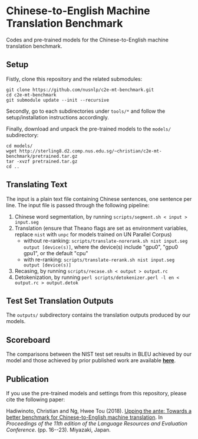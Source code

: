 Chinese-to-English Machine Translation Benchmark
================================================

Codes and pre-trained models for the Chinese-to-English machine translation benchmark.


Setup
-----

Fistly, clone this repository and the related submodules:

```
git clone https://github.com/nusnlp/c2e-mt-benchmark.git
cd c2e-mt-benchmark
git submodule update --init --recursive
```

Secondly, go to each subdirectories under `tools/*` and follow the setup/installation instructions accordingly.

Finally, download and unpack the pre-trained models to the `models/` subdirectory:

```
cd models/
wget http://sterling8.d2.comp.nus.edu.sg/~christian/c2e-mt-benchmark/pretrained.tar.gz
tar -xvzf pretrained.tar.gz
cd ..
```

Translating Text
----------------

The input is a plain text file containing Chinese sentences, one sentence per line. The input file is passed through the following pipeline:

1. Chinese word segmentation, by running `scripts/segment.sh < input > input.seg`
2. Translation (ensure that Theano flags are set as environment variables, replace `nist` with `unpc` for models trained on UN Parallel Corpus)
   * without re-ranking: `scripts/translate-norerank.sh nist input.seg output [device(s)]`, where the device(s) include "gpu0", "gpu0 gpu1", or the default "cpu"
   * with re-ranking: `scripts/translate-rerank.sh nist input.seg output [device(s)]`
3. Recasing, by running `scripts/recase.sh < output > output.rc`
4. Detokenization, by running `perl scripts/detokenizer.perl -l en < output.rc > output.detok`


Test Set Translation Outputs
----------------------------

The `outputs/` subdirectory contains the translation outputs produced by our models.

Scoreboard
----------

The comparisons between the NIST test set results in BLEU achieved by our model and those achieved by prior published work are available [__here__](https://1drv.ms/x/s!AtgLdmtlqxqugTomChq7GidBY3cS).


Publication
-----------

If you use the pre-trained models and settings from this repository, please cite the following paper:

Hadiwinoto, Christian and Ng, Hwee Tou (2018). [Upping the ante: Towards a better benchmark for Chinese-to-English machine translation](http://www.lrec-conf.org/proceedings/lrec2018/pdf/678.pdf). In *Proceedings of the 11th edition of the Language Resources and Evaluation Conference*. (pp. 16--23). Miyazaki, Japan.
